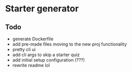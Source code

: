 # Starter generator


## Todo
- generate Dockerfile
- add pre-made files moving to the new proj functionality
- pretty cli ui
- add cli args to skip a starter quiz
- add initial setup configuration (???)
- rewrite readme lol
